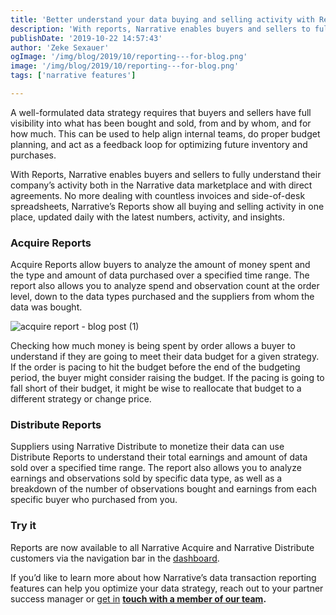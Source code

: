 ```yaml
---
title: 'Better understand your data buying and selling activity with Reports'
description: 'With reports, Narrative enables buyers and sellers to fully understand their company’s activity both in the Narrative data marketplace and with direct agreements.'
publishDate: '2019-10-22 14:57:43'
author: 'Zeke Sexauer'
ogImage: '/img/blog/2019/10/reporting---for-blog.png'
image: '/img/blog/2019/10/reporting---for-blog.png'
tags: ['narrative features']

---
```

A well-formulated data strategy requires that buyers and sellers have full visibility into what has been bought and sold, from and by whom, and for how much. This can be used to help align internal teams, do proper budget planning, and act as a feedback loop for optimizing future inventory and purchases.

With Reports, Narrative enables buyers and sellers to fully understand their company’s activity both in the Narrative data marketplace and with direct agreements. No more dealing with countless invoices and side-of-desk spreadsheets, Narrative’s Reports show all buying and selling activity in one place, updated daily with the latest numbers, activity, and insights.

### Acquire Reports

Acquire Reports allow buyers to analyze the amount of money spent and the type and amount of data purchased over a specified time range. The report also allows you to analyze spend and observation count at the order level, down to the data types purchased and the suppliers from whom the data was bought.

![acquire report - blog post (1)](https://solutions.narrative.io/hubfs/acquire%20report%20-%20blog%20post%20(1).png)

Checking how much money is being spent by order allows a buyer to understand if they are going to meet their data budget for a given strategy. If the order is pacing to hit the budget before the end of the budgeting period, the buyer might consider raising the budget. If the pacing is going to fall short of their budget, it might be wise to reallocate that budget to a different strategy or change price.

### Distribute Reports

Suppliers using Narrative Distribute to monetize their data can use Distribute Reports to understand their total earnings and amount of data sold over a specified time range. The report also allows you to analyze earnings and observations sold by specific data type, as well as a breakdown of the number of observations bought and earnings from each specific buyer who purchased from you.

### Try it

Reports are now available to all Narrative Acquire and Narrative Distribute customers via the navigation bar in the [dashboard](https://app.narrative.io/platform).

If you’d like to learn more about how Narrative’s data transaction reporting features can help you optimize your data strategy, reach out to your partner success manager or [get in](/contact) **[touch with a member of our team](/contact).**
